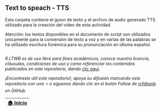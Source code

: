 ## Text to speach - TTS

Esta carpeta contiene el guion de texto y el archivo de audio generado TTS utilizado para la creación del video de esta actividad.

Atención: los textos disponibles en el documento de script son utilizados únicamente para la conversión de texto a voz y en varias de las palabras se ha utilizado escritura fonémica para su pronunciación en idioma español.

##

_R.LTWB es de uso libre para fines académicos, conoce nuestra licencia, cláusulas, condiciones de uso y como referenciar los contenidos publicados en este repositorio, dando [clic aquí](https://github.com/rcfdtools/R.LTWB/wiki/License)._

_¡Encontraste útil este repositorio!, apoya su difusión marcando este repositorio con una ⭐ o síguenos dando clic en el botón Follow de [rcfdtools](https://github.com/rcfdtools) en GitHub._

| [:house: Inicio](../Readme.md) |
|--------------------------------|